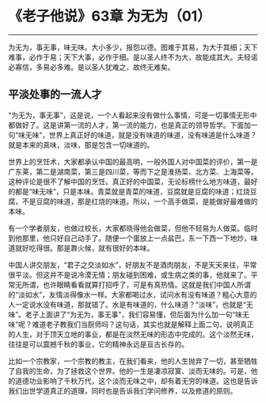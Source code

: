 # 《老子他说》63章 为无为（01）

------

为无为，事无事，味无味。大小多少，报怨以德。图难于其易，为大于其细；天下难事，必作于易；天下大事，必作于细。是以圣人终不为大，故能成其大。夫轻诺必寡信，多易必多难。是以圣人犹难之，故终无难矣。

## 平淡处事的一流人才

“为无为，事无事”，这是说，一个人看起来没有做什么事情，可是一切事情无形中都做好了。这是讲第一流的人才，第一流的能力，也是真正的领导哲学。下面加一句“味无味”，世界上真正好的味道，就是没有味道的味道，没有味道是什么味道？就是本来的真味，淡味，那是包含一切味道的。

世界上的烹饪术，大家都承认中国的最高明，一般外国人对中国菜的评价，第一是广东莱，第二是湖南菜，第三是四川菜，等而下之是淮扬菜、北方菜、上海菜等。这种评论是很不了解中国的烹饪。真正好的中国菜，无论标榜什么地方味道，最好的都是“味无味”，只是本味。青菜就是青菜的味道，豆腐就是豆腐的味道；红烧豆腐，不是豆腐的味道，那是红烧的味道。所以，一个高手做菜，是能做好最难做的本味。

有一个学者朋友，也做过校长，大家都晓得他会做菜，但他不轻易为人做菜。临时到他那里，他只好自己动手了。随便一个蛋放上一点盐巴，东一下西一下地炒，味道就好吃得很。那是靠火候，就有很好的本味。

中国人讲交朋友，“君子之交淡如水”，好朋友不是酒肉朋友，不是天天来往，平常很平淡。但这并不是说冷漠无情；朋友碰到困难，或生病之类的事，他就来了。平常无所谓，也许眼睛看看就算打招呼了，可是有真热情。这就是我们中国人所谓的“淡如水”，友情淡得像水一样。大家都喝过水，试问水有没有味道？粗心大意的人一定说水没有味道，那就错了。水是有味道的，什么味道？“淡味”，也就是“无味”。老子上面讲了“为无为，事无事”，我们容易懂，但后面为什么加一句“味无味”呢？难道老子教我们当厨师吗？这句话，其实也就是解释上面二句，说明真正的人生，对于顶天立地的事业，都是在淡然无味的形态中完成的。这个淡然无味，往往是可以震撼千秋的事业，它的精神永远是亘古长存的。

比如一个宗教家，一个宗教的教主，在我们看来，他的人生抛弃了一切，甚至牺牲了自我的生命，为了拯救这个世界。他的一生是凄凉寂寞、淡而无味的。可是，他的道德功业影响了千秋万代，这个淡而无味之中，却有着无穷的味道。这也是告诉我们出世学道真正的道理，同时也是告诉我们学问修养，以及修道的原则。